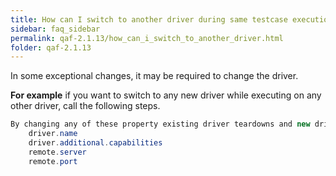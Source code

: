 ```yaml
---
title: How can I switch to another driver during same testcase execution.
sidebar: faq_sidebar
permalink: qaf-2.1.13/how_can_i_switch_to_another_driver.html
folder: qaf-2.1.13
---
```


In some exceptional changes, it may be required to change the driver.

**For example** if you want to switch to any new driver while executing on any other driver, call the following steps.

```java
By changing any of these property existing driver teardowns and new driver instance creates
	driver.name
	driver.additional.capabilities
	remote.server
	remote.port

```			

 
